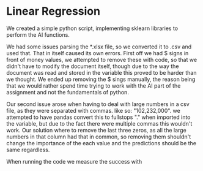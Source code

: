 # Linear Regression

We created a simple python script, implementing sklearn libraries to perform the AI functions.


We had some issues parsing the *.xlsx file, so we converted it to .csv and used that. 
That in itself caused its own errors.
First off we had $ signs in front of money values, we attempted to remove these with code, so that we didn't have to modify the document itself, though due to the way the document was read and stored in the variable this proved to be harder than we thought. We ended up removing the $ sings manually, the reason being that we would rather spend time trying to work with the AI part of the assignment and not the fundamentals of python.

Our second issue arose when having to deal with large numbers in a csv file, as they were separated with commas. like so: "102,232,000". we attempted to have pandas convert this to fullstops "." when imported into the variable, but due to the fact there were multiple commas this wouldn't work. Our solution where to remove the last three zeros, as all the large numbers in that column had that in common, so removing them shouldn't change the importance of the each value and the predictions should be the same regardless.

When running the code we measure the success with 